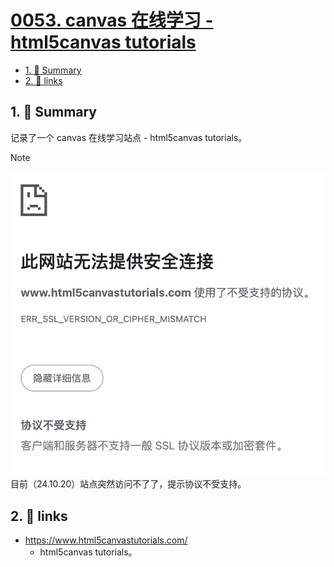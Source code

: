 # [0053. canvas 在线学习 - html5canvas tutorials](https://github.com/Tdahuyou/canvas/tree/main/0053.%20canvas%20%E5%9C%A8%E7%BA%BF%E5%AD%A6%E4%B9%A0%20-%20html5canvas%20tutorials)

<!-- region:toc -->
- [1. 📝 Summary](#1--summary)
- [2. 🔗 links](#2--links)
<!-- endregion:toc -->


## 1. 📝 Summary

记录了一个 canvas 在线学习站点 - html5canvas tutorials。

> [!NOTE]
> ![](md-imgs/2024-10-20-08-21-11.png)
> 目前（24.10.20）站点突然访问不了了，提示协议不受支持。

## 2. 🔗 links

- https://www.html5canvastutorials.com/
  - html5canvas tutorials。
